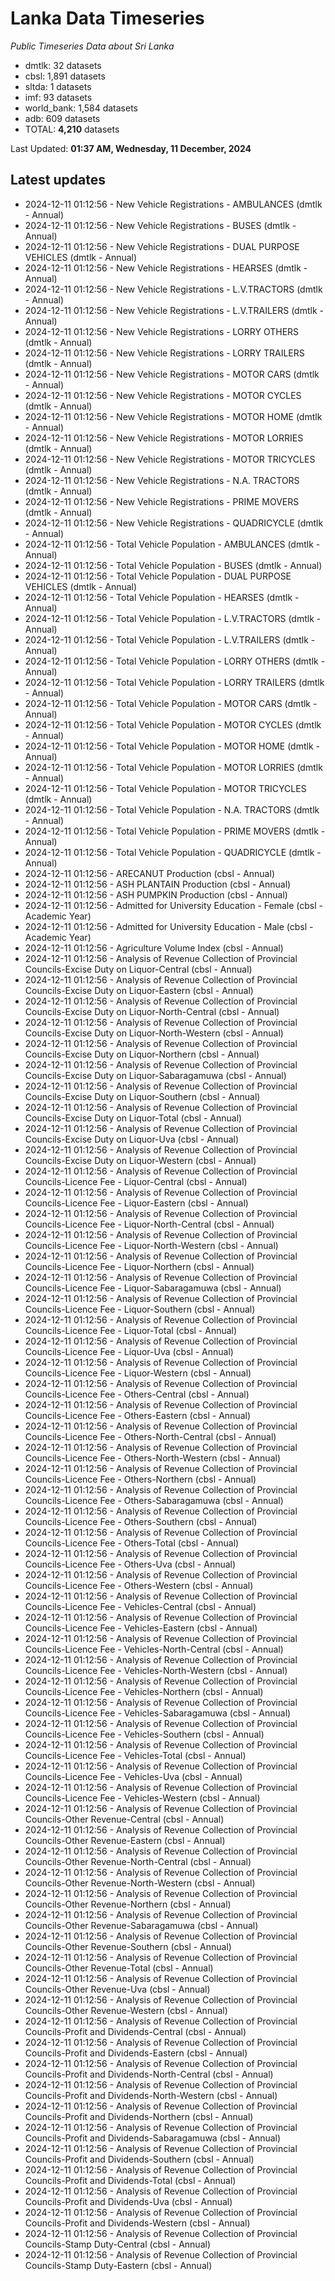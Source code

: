 # Lanka Data Timeseries
*Public Timeseries Data about Sri Lanka*

* dmtlk: 32 datasets
* cbsl: 1,891 datasets
* sltda: 1 datasets
* imf: 93 datasets
* world_bank: 1,584 datasets
* adb: 609 datasets
* TOTAL: **4,210** datasets

Last Updated: **01:37 AM, Wednesday, 11 December, 2024**

## Latest updates

* 2024-12-11 01:12:56 - New Vehicle Registrations - AMBULANCES (dmtlk - Annual)
* 2024-12-11 01:12:56 - New Vehicle Registrations - BUSES (dmtlk - Annual)
* 2024-12-11 01:12:56 - New Vehicle Registrations - DUAL PURPOSE VEHICLES (dmtlk - Annual)
* 2024-12-11 01:12:56 - New Vehicle Registrations - HEARSES (dmtlk - Annual)
* 2024-12-11 01:12:56 - New Vehicle Registrations - L.V.TRACTORS (dmtlk - Annual)
* 2024-12-11 01:12:56 - New Vehicle Registrations - L.V.TRAILERS (dmtlk - Annual)
* 2024-12-11 01:12:56 - New Vehicle Registrations - LORRY OTHERS (dmtlk - Annual)
* 2024-12-11 01:12:56 - New Vehicle Registrations - LORRY TRAILERS (dmtlk - Annual)
* 2024-12-11 01:12:56 - New Vehicle Registrations - MOTOR CARS (dmtlk - Annual)
* 2024-12-11 01:12:56 - New Vehicle Registrations - MOTOR CYCLES (dmtlk - Annual)
* 2024-12-11 01:12:56 - New Vehicle Registrations - MOTOR HOME (dmtlk - Annual)
* 2024-12-11 01:12:56 - New Vehicle Registrations - MOTOR LORRIES (dmtlk - Annual)
* 2024-12-11 01:12:56 - New Vehicle Registrations - MOTOR TRICYCLES (dmtlk - Annual)
* 2024-12-11 01:12:56 - New Vehicle Registrations - N.A. TRACTORS (dmtlk - Annual)
* 2024-12-11 01:12:56 - New Vehicle Registrations - PRIME MOVERS (dmtlk - Annual)
* 2024-12-11 01:12:56 - New Vehicle Registrations - QUADRICYCLE (dmtlk - Annual)
* 2024-12-11 01:12:56 - Total Vehicle Population - AMBULANCES (dmtlk - Annual)
* 2024-12-11 01:12:56 - Total Vehicle Population - BUSES (dmtlk - Annual)
* 2024-12-11 01:12:56 - Total Vehicle Population - DUAL PURPOSE VEHICLES (dmtlk - Annual)
* 2024-12-11 01:12:56 - Total Vehicle Population - HEARSES (dmtlk - Annual)
* 2024-12-11 01:12:56 - Total Vehicle Population - L.V.TRACTORS (dmtlk - Annual)
* 2024-12-11 01:12:56 - Total Vehicle Population - L.V.TRAILERS (dmtlk - Annual)
* 2024-12-11 01:12:56 - Total Vehicle Population - LORRY OTHERS (dmtlk - Annual)
* 2024-12-11 01:12:56 - Total Vehicle Population - LORRY TRAILERS (dmtlk - Annual)
* 2024-12-11 01:12:56 - Total Vehicle Population - MOTOR CARS (dmtlk - Annual)
* 2024-12-11 01:12:56 - Total Vehicle Population - MOTOR CYCLES (dmtlk - Annual)
* 2024-12-11 01:12:56 - Total Vehicle Population - MOTOR HOME (dmtlk - Annual)
* 2024-12-11 01:12:56 - Total Vehicle Population - MOTOR LORRIES (dmtlk - Annual)
* 2024-12-11 01:12:56 - Total Vehicle Population - MOTOR TRICYCLES (dmtlk - Annual)
* 2024-12-11 01:12:56 - Total Vehicle Population - N.A. TRACTORS (dmtlk - Annual)
* 2024-12-11 01:12:56 - Total Vehicle Population - PRIME MOVERS (dmtlk - Annual)
* 2024-12-11 01:12:56 - Total Vehicle Population - QUADRICYCLE (dmtlk - Annual)
* 2024-12-11 01:12:56 - ARECANUT Production (cbsl - Annual)
* 2024-12-11 01:12:56 - ASH PLANTAIN Production (cbsl - Annual)
* 2024-12-11 01:12:56 - ASH PUMPKIN Production (cbsl - Annual)
* 2024-12-11 01:12:56 - Admitted for University Education - Female (cbsl - Academic Year)
* 2024-12-11 01:12:56 - Admitted for University Education - Male (cbsl - Academic Year)
* 2024-12-11 01:12:56 - Agriculture Volume Index (cbsl - Annual)
* 2024-12-11 01:12:56 - Analysis of Revenue Collection of Provincial Councils-Excise Duty on Liquor-Central (cbsl - Annual)
* 2024-12-11 01:12:56 - Analysis of Revenue Collection of Provincial Councils-Excise Duty on Liquor-Eastern (cbsl - Annual)
* 2024-12-11 01:12:56 - Analysis of Revenue Collection of Provincial Councils-Excise Duty on Liquor-North-Central (cbsl - Annual)
* 2024-12-11 01:12:56 - Analysis of Revenue Collection of Provincial Councils-Excise Duty on Liquor-North-Western (cbsl - Annual)
* 2024-12-11 01:12:56 - Analysis of Revenue Collection of Provincial Councils-Excise Duty on Liquor-Northern (cbsl - Annual)
* 2024-12-11 01:12:56 - Analysis of Revenue Collection of Provincial Councils-Excise Duty on Liquor-Sabaragamuwa (cbsl - Annual)
* 2024-12-11 01:12:56 - Analysis of Revenue Collection of Provincial Councils-Excise Duty on Liquor-Southern (cbsl - Annual)
* 2024-12-11 01:12:56 - Analysis of Revenue Collection of Provincial Councils-Excise Duty on Liquor-Total (cbsl - Annual)
* 2024-12-11 01:12:56 - Analysis of Revenue Collection of Provincial Councils-Excise Duty on Liquor-Uva (cbsl - Annual)
* 2024-12-11 01:12:56 - Analysis of Revenue Collection of Provincial Councils-Excise Duty on Liquor-Western (cbsl - Annual)
* 2024-12-11 01:12:56 - Analysis of Revenue Collection of Provincial Councils-Licence Fee - Liquor-Central (cbsl - Annual)
* 2024-12-11 01:12:56 - Analysis of Revenue Collection of Provincial Councils-Licence Fee - Liquor-Eastern (cbsl - Annual)
* 2024-12-11 01:12:56 - Analysis of Revenue Collection of Provincial Councils-Licence Fee - Liquor-North-Central (cbsl - Annual)
* 2024-12-11 01:12:56 - Analysis of Revenue Collection of Provincial Councils-Licence Fee - Liquor-North-Western (cbsl - Annual)
* 2024-12-11 01:12:56 - Analysis of Revenue Collection of Provincial Councils-Licence Fee - Liquor-Northern (cbsl - Annual)
* 2024-12-11 01:12:56 - Analysis of Revenue Collection of Provincial Councils-Licence Fee - Liquor-Sabaragamuwa (cbsl - Annual)
* 2024-12-11 01:12:56 - Analysis of Revenue Collection of Provincial Councils-Licence Fee - Liquor-Southern (cbsl - Annual)
* 2024-12-11 01:12:56 - Analysis of Revenue Collection of Provincial Councils-Licence Fee - Liquor-Total (cbsl - Annual)
* 2024-12-11 01:12:56 - Analysis of Revenue Collection of Provincial Councils-Licence Fee - Liquor-Uva (cbsl - Annual)
* 2024-12-11 01:12:56 - Analysis of Revenue Collection of Provincial Councils-Licence Fee - Liquor-Western (cbsl - Annual)
* 2024-12-11 01:12:56 - Analysis of Revenue Collection of Provincial Councils-Licence Fee - Others-Central (cbsl - Annual)
* 2024-12-11 01:12:56 - Analysis of Revenue Collection of Provincial Councils-Licence Fee - Others-Eastern (cbsl - Annual)
* 2024-12-11 01:12:56 - Analysis of Revenue Collection of Provincial Councils-Licence Fee - Others-North-Central (cbsl - Annual)
* 2024-12-11 01:12:56 - Analysis of Revenue Collection of Provincial Councils-Licence Fee - Others-North-Western (cbsl - Annual)
* 2024-12-11 01:12:56 - Analysis of Revenue Collection of Provincial Councils-Licence Fee - Others-Northern (cbsl - Annual)
* 2024-12-11 01:12:56 - Analysis of Revenue Collection of Provincial Councils-Licence Fee - Others-Sabaragamuwa (cbsl - Annual)
* 2024-12-11 01:12:56 - Analysis of Revenue Collection of Provincial Councils-Licence Fee - Others-Southern (cbsl - Annual)
* 2024-12-11 01:12:56 - Analysis of Revenue Collection of Provincial Councils-Licence Fee - Others-Total (cbsl - Annual)
* 2024-12-11 01:12:56 - Analysis of Revenue Collection of Provincial Councils-Licence Fee - Others-Uva (cbsl - Annual)
* 2024-12-11 01:12:56 - Analysis of Revenue Collection of Provincial Councils-Licence Fee - Others-Western (cbsl - Annual)
* 2024-12-11 01:12:56 - Analysis of Revenue Collection of Provincial Councils-Licence Fee - Vehicles-Central (cbsl - Annual)
* 2024-12-11 01:12:56 - Analysis of Revenue Collection of Provincial Councils-Licence Fee - Vehicles-Eastern (cbsl - Annual)
* 2024-12-11 01:12:56 - Analysis of Revenue Collection of Provincial Councils-Licence Fee - Vehicles-North-Central (cbsl - Annual)
* 2024-12-11 01:12:56 - Analysis of Revenue Collection of Provincial Councils-Licence Fee - Vehicles-North-Western (cbsl - Annual)
* 2024-12-11 01:12:56 - Analysis of Revenue Collection of Provincial Councils-Licence Fee - Vehicles-Northern (cbsl - Annual)
* 2024-12-11 01:12:56 - Analysis of Revenue Collection of Provincial Councils-Licence Fee - Vehicles-Sabaragamuwa (cbsl - Annual)
* 2024-12-11 01:12:56 - Analysis of Revenue Collection of Provincial Councils-Licence Fee - Vehicles-Southern (cbsl - Annual)
* 2024-12-11 01:12:56 - Analysis of Revenue Collection of Provincial Councils-Licence Fee - Vehicles-Total (cbsl - Annual)
* 2024-12-11 01:12:56 - Analysis of Revenue Collection of Provincial Councils-Licence Fee - Vehicles-Uva (cbsl - Annual)
* 2024-12-11 01:12:56 - Analysis of Revenue Collection of Provincial Councils-Licence Fee - Vehicles-Western (cbsl - Annual)
* 2024-12-11 01:12:56 - Analysis of Revenue Collection of Provincial Councils-Other Revenue-Central (cbsl - Annual)
* 2024-12-11 01:12:56 - Analysis of Revenue Collection of Provincial Councils-Other Revenue-Eastern (cbsl - Annual)
* 2024-12-11 01:12:56 - Analysis of Revenue Collection of Provincial Councils-Other Revenue-North-Central (cbsl - Annual)
* 2024-12-11 01:12:56 - Analysis of Revenue Collection of Provincial Councils-Other Revenue-North-Western (cbsl - Annual)
* 2024-12-11 01:12:56 - Analysis of Revenue Collection of Provincial Councils-Other Revenue-Northern (cbsl - Annual)
* 2024-12-11 01:12:56 - Analysis of Revenue Collection of Provincial Councils-Other Revenue-Sabaragamuwa (cbsl - Annual)
* 2024-12-11 01:12:56 - Analysis of Revenue Collection of Provincial Councils-Other Revenue-Southern (cbsl - Annual)
* 2024-12-11 01:12:56 - Analysis of Revenue Collection of Provincial Councils-Other Revenue-Total (cbsl - Annual)
* 2024-12-11 01:12:56 - Analysis of Revenue Collection of Provincial Councils-Other Revenue-Uva (cbsl - Annual)
* 2024-12-11 01:12:56 - Analysis of Revenue Collection of Provincial Councils-Other Revenue-Western (cbsl - Annual)
* 2024-12-11 01:12:56 - Analysis of Revenue Collection of Provincial Councils-Profit and Dividends-Central (cbsl - Annual)
* 2024-12-11 01:12:56 - Analysis of Revenue Collection of Provincial Councils-Profit and Dividends-Eastern (cbsl - Annual)
* 2024-12-11 01:12:56 - Analysis of Revenue Collection of Provincial Councils-Profit and Dividends-North-Central (cbsl - Annual)
* 2024-12-11 01:12:56 - Analysis of Revenue Collection of Provincial Councils-Profit and Dividends-North-Western (cbsl - Annual)
* 2024-12-11 01:12:56 - Analysis of Revenue Collection of Provincial Councils-Profit and Dividends-Northern (cbsl - Annual)
* 2024-12-11 01:12:56 - Analysis of Revenue Collection of Provincial Councils-Profit and Dividends-Sabaragamuwa (cbsl - Annual)
* 2024-12-11 01:12:56 - Analysis of Revenue Collection of Provincial Councils-Profit and Dividends-Southern (cbsl - Annual)
* 2024-12-11 01:12:56 - Analysis of Revenue Collection of Provincial Councils-Profit and Dividends-Total (cbsl - Annual)
* 2024-12-11 01:12:56 - Analysis of Revenue Collection of Provincial Councils-Profit and Dividends-Uva (cbsl - Annual)
* 2024-12-11 01:12:56 - Analysis of Revenue Collection of Provincial Councils-Profit and Dividends-Western (cbsl - Annual)
* 2024-12-11 01:12:56 - Analysis of Revenue Collection of Provincial Councils-Stamp Duty-Central (cbsl - Annual)
* 2024-12-11 01:12:56 - Analysis of Revenue Collection of Provincial Councils-Stamp Duty-Eastern (cbsl - Annual)